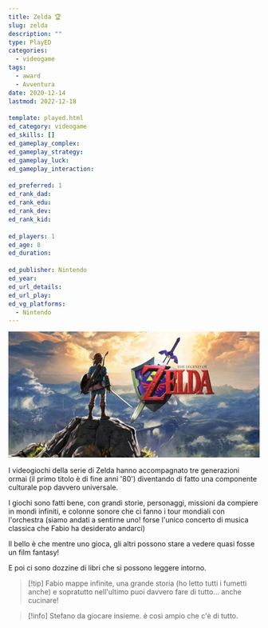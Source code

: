 ```yaml
---
title: Zelda 🏆
slug: zelda
description: ""
type: PlayED
categories:
  - videogame
tags:
  - award
  - Avventura
date: 2020-12-14
lastmod: 2022-12-18

template: played.html
ed_category: videogame
ed_skills: []
ed_gameplay_complex: 
ed_gameplay_strategy: 
ed_gameplay_luck: 
ed_gameplay_interaction: 

ed_preferred: 1
ed_rank_dad: 
ed_rank_edu: 
ed_rank_dev: 
ed_rank_kid: 

ed_players: 1
ed_age: 8
ed_duration: 

ed_publisher: Nintendo
ed_year: 
ed_url_details: 
ed_url_play: 
ed_vg_platforms:
  - Nintendo
---
```


![](../../assets/img/played/videogame/zelda_2.webp)

I videogiochi della serie di Zelda hanno accompagnato tre generazioni ormai (il primo titolo è di fine anni '80') diventando di fatto una componente culturale pop davvero universale.

I giochi sono fatti bene, con grandi storie, personaggi, missioni da compiere in mondi infiniti, e colonne sonore che ci fanno i tour mondiali con l'orchestra (siamo andati a sentirne uno! forse l'unico concerto di musica classica che Fabio ha desiderato andarci)

Il bello è che mentre uno gioca, gli altri possono stare a vedere quasi fosse un film fantasy!

E poi ci sono dozzine di libri che si possono leggere intorno.

> [!tip] Fabio
> mappe infinite, una grande storia (ho letto tutti i fumetti anche) e sopratutto nell'ultimo puoi davvero fare di tutto... anche cucinare! 

> [!info] Stefano
> da giocare insieme. è così ampio che c'è di tutto.
